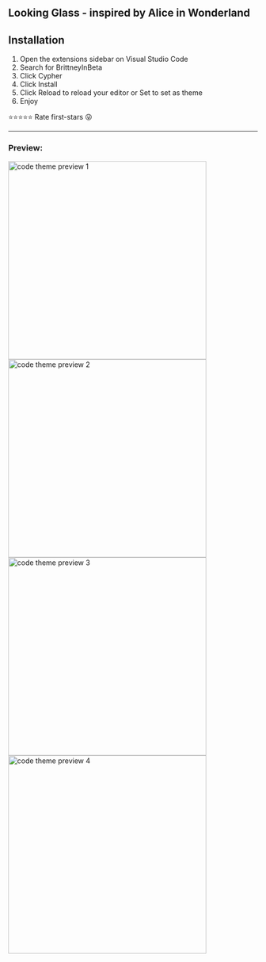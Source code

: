 ## Looking Glass - inspired by Alice in Wonderland


## Installation
1. Open the extensions sidebar on Visual Studio Code
2. Search for BrittneyInBeta
3. Click Cypher
4. Click Install 
5. Click Reload to reload your editor or Set to set as theme 
5. Enjoy 

⭐⭐⭐⭐⭐ Rate first-stars 😜️

---
### Preview:

<img width="400" alt="code theme preview 1" src="https://user-images.githubusercontent.com/43420527/173171614-3509fc78-55a0-4a26-9b46-1c6c20b80ddb.png">

<img width="400" alt="code theme preview 2" src="https://user-images.githubusercontent.com/43420527/173171617-ef7387ac-e270-4566-a849-cd9044f60696.png">

<img width="400" alt="code theme preview 3" src="https://user-images.githubusercontent.com/43420527/173171619-cf5474ab-ec29-48da-93c3-c75f2f1fe1ca.png">

<img width="400" alt="code theme preview 4" src="https://user-images.githubusercontent.com/43420527/173171620-221````4a099-eb1c-4273-9a93-0500f2474b2f.png">